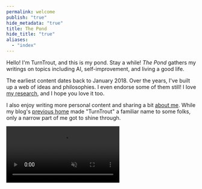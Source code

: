 ```yaml
---
permalink: welcome
publish: "true"
hide_metadata: "true"
title: The Pond
hide_title: "true"
aliases:
  - "index"
---
```


Hello! I'm TurnTrout, and this is my pond. Stay a while! _The Pond_ gathers my writings on topics including AI, self-improvement, and living a good life.

The earliest content dates back to January 2018. Over the years, I've built up a web of ideas and philosophies. I even endorse some of them still! I love [my research](/research), and I hope you love it too.

I also enjoy writing more personal content and sharing a bit [about me](/about). While my blog's [previous home](http://www.lesswrong.com/user/turntrout) made "TurnTrout" a familiar name to some folks, only a narrow part of me got to shine through.

<video autoplay="" loop="" muted="" playsinline=""><source src="https://assets.turntrout.com/static/pond-calming.webm" class="no-vsc" type="video/webm">

> </video>
